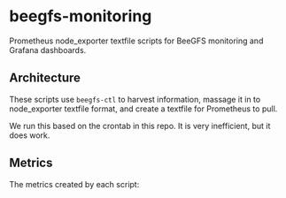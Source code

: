 # beegfs-monitoring
Prometheus node_exporter textfile scripts for BeeGFS monitoring and Grafana dashboards.

## Architecture
These scripts use `beegfs-ctl` to harvest information, massage it in to node_exporter textfile format, and create a textfile for Prometheus to pull.

We run this based on the crontab in this repo. It is very inefficient, but it does work.

## Metrics
The metrics created by each script:


